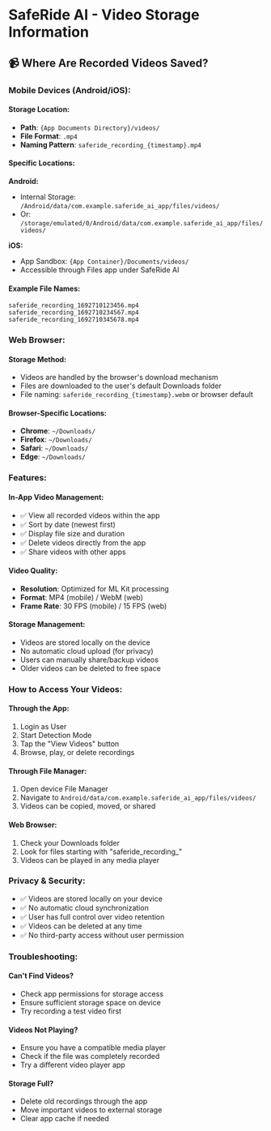 # SafeRide AI - Video Storage Information

## 📹 Where Are Recorded Videos Saved?

### **Mobile Devices (Android/iOS):**

#### **Storage Location:**
- **Path**: `{App Documents Directory}/videos/`
- **File Format**: `.mp4`
- **Naming Pattern**: `saferide_recording_{timestamp}.mp4`

#### **Specific Locations:**

**Android:**
- Internal Storage: `/Android/data/com.example.saferide_ai_app/files/videos/`
- Or: `/storage/emulated/0/Android/data/com.example.saferide_ai_app/files/videos/`

**iOS:**
- App Sandbox: `{App Container}/Documents/videos/`
- Accessible through Files app under SafeRide AI

#### **Example File Names:**
```
saferide_recording_1692710123456.mp4
saferide_recording_1692710234567.mp4
saferide_recording_1692710345678.mp4
```

### **Web Browser:**

#### **Storage Method:**
- Videos are handled by the browser's download mechanism
- Files are downloaded to the user's default Downloads folder
- File naming: `saferide_recording_{timestamp}.webm` or browser default

#### **Browser-Specific Locations:**
- **Chrome**: `~/Downloads/`
- **Firefox**: `~/Downloads/`  
- **Safari**: `~/Downloads/`
- **Edge**: `~/Downloads/`

### **Features:**

#### **In-App Video Management:**
- ✅ View all recorded videos within the app
- ✅ Sort by date (newest first)
- ✅ Display file size and duration
- ✅ Delete videos directly from the app
- ✅ Share videos with other apps

#### **Video Quality:**
- **Resolution**: Optimized for ML Kit processing
- **Format**: MP4 (mobile) / WebM (web)
- **Frame Rate**: 30 FPS (mobile) / 15 FPS (web)

#### **Storage Management:**
- Videos are stored locally on the device
- No automatic cloud upload (for privacy)
- Users can manually share/backup videos
- Older videos can be deleted to free space

### **How to Access Your Videos:**

#### **Through the App:**
1. Login as User
2. Start Detection Mode  
3. Tap the "View Videos" button
4. Browse, play, or delete recordings

#### **Through File Manager:**
1. Open device File Manager
2. Navigate to `Android/data/com.example.saferide_ai_app/files/videos/`
3. Videos can be copied, moved, or shared

#### **Web Browser:**
1. Check your Downloads folder
2. Look for files starting with "saferide_recording_"
3. Videos can be played in any media player

### **Privacy & Security:**
- ✅ Videos are stored locally on your device
- ✅ No automatic cloud synchronization  
- ✅ User has full control over video retention
- ✅ Videos can be deleted at any time
- ✅ No third-party access without user permission

### **Troubleshooting:**

#### **Can't Find Videos?**
- Check app permissions for storage access
- Ensure sufficient storage space on device
- Try recording a test video first

#### **Videos Not Playing?**
- Ensure you have a compatible media player
- Check if the file was completely recorded
- Try a different video player app

#### **Storage Full?**
- Delete old recordings through the app
- Move important videos to external storage
- Clear app cache if needed
